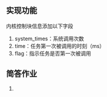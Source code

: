 ## 实现功能
内核控制块信息添加以下字段

1. system_times：系统调用次数
2. time：任务第一次被调用的时刻（ms）
3. flag：指示任务是否第一次被调用

## 简答作业
1. 


